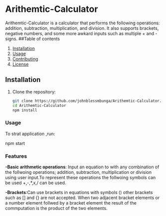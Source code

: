 # Arithemtic-Calculator
Arithemtic-Calculator is a calculator that performs the following operations: addition, subtraction, multiplication, and division. It also supports brackets, negative numbers, and some more awkard inputs such as multiple + and - signs.
##Table of contents
1. [Installation](#installation)
2. [Usage](#usage)
3. [Contributing](#contributing)
4. [License](#license)
## Installation

1. Clone the repository:
   ```bash
   git clone https://github.com/johnblessmbunga/Arithemtic-Calculator.git
   cd Arithemtic-Calculator
   npm install
###  Usage
To strat application ,run:

npm start
### Features
__-Basic arithmetic operations__: Input an equation to with any combination of the follwoing operations; addition, subtraction, multiplication or division using user input.To represent these operations the follwoing symbols can be used +,-,*,x,/ can be used. 

__-Brackets__:Can use brackets in equations with symbols \(\) other brackets such as \[\] and \{\} are not accepted. When two adjacent bracket elements or a number element follwed by a bracket element the result of the commputation is the product of the two elements.

